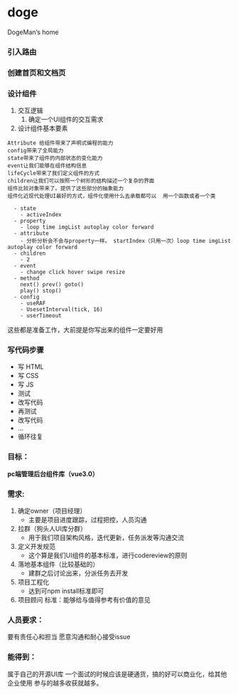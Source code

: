 # doge
DogeMan‘s home
### 引入路由
### 创建首页和文档页

### 设计组件
  1.  交互逻辑
      1.  确定一个UI组件的交互需求
  2.  设计组件基本要素

    Attribute 给组件带来了声明式编程的能力 
    config带来了全局能力
    state带来了组件的内部状态的变化能力
    event让我们能够在组件结构信息
    lifeCycle带来了我们定义组件的方式
    children让我们可以按照一个树形的结构描述一个复杂的界面
    组件比较对象带来了。提供了这些部分的抽象能力
    组件化近现代处理UI最好的方式，组件化使用什么去承载都可以  用一个函数或者一个类

      - state
        - activeIndex
      - property
        - loop time imgList autoplay color forward
      - attribute
        - 分析分析会不会与property一样。 startIndex（只用一次）loop time imgList autoplay color forward
      - children
        - 2
      - event
        - change click hover swipe resize
      - method
        next() prev() goto()
        play() stop()
      - config
        - useRAF
        - UsesetInterval(tick, 16)
        - userTimeout
这些都是准备工作，大前提是你写出来的组件一定要好用

### 写代码步骤
  - 写 HTML
  - 写 CSS
  - 写 JS
  - 测试
  - 改写代码
  - 再测试
  - 改写代码
  - ...
  - 循环往复

### 目标：
  **pc端管理后台组件库（vue3.0）**
### 需求: 
1. 确定owner（项目经理）
    - 主要是项目进度跟踪，过程把控，人员沟通
2. 拉群（狗头人UI库分群）
    - 用于我们项目架构风格，迭代更新，任务派发等沟通交流  
3. 定义开发规范
    - 这个算是我们UI组件的基本标准，进行codereview的原则 
4. 落地基本组件（比较基础的）
   - 建群之后讨论出来，分派任务去开发
5. 项目工程化
   - 达到可npm install标准即可
6. 项目顾问
   标准：能够给与值得参考有价值的意见

### 人员要求：
  要有责任心和担当
  愿意沟通和耐心接受issue

### 能得到：
属于自己的开源UI库  一个面试的时候应该是硬通货，搞的好可以商业化，给其他企业使用
参与的越多收获就越多。
